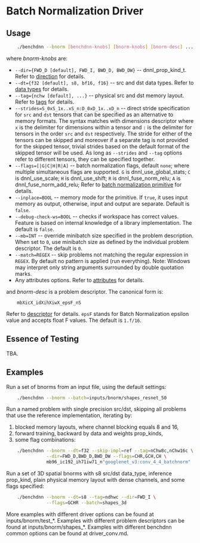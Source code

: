# Batch Normalization Driver

## Usage
``` sh
    ./benchdnn --bnorm [benchdnn-knobs] [bnorm-knobs] [bnorm-desc] ...
```

where *bnorm-knobs* are:

 - `--dir={FWD_D [default], FWD_I, BWD_D, BWD_DW}` -- dnnl_prop_kind_t.
            Refer to [direction](knobs_dir.md) for details.
 - `--dt={f32 [default], s8, bf16, f16}` -- src and dst data types.
            Refer to [data types](knobs_dt.md) for details.
 - `--tag={nchw [default], ...}` -- physical src and dst memory layout.
            Refer to [tags](knobs_tag.md) for details.
 - `--strides=S_0xS_1x..xS_n:D_0xD_1x..xD_n` -- direct
            stride specification for `src` and `dst` tensors that can be
            specified as an alternative to memory formats. The syntax matches
            with dimensions descriptor where `x` is the delimiter for
            dimensions within a tensor and `:` is the delimiter for tensors in
            the order `src` and `dst` respectively. The stride for either of the
            tensors can be skipped and moreover if a separate tag
            is not provided for the skipped tensor, trivial strides based on the
            default format of the skipped tensor will be used. As long as
            `--strides` and `--tag` options refer to different tensors, they
            can be specified together.
 - `--flags=[|G|C|H|R|A]` -- batch normalization flags, default `none`; where
            multiple simultaneous flags are supported.
            `G` is dnnl_use_global_stats;
            `C` is dnnl_use_scale;
            `H` is dnnl_use_shift;
            `R` is dnnl_fuse_norm_relu;
            `A` is dnnl_fuse_norm_add_relu;
            Refer to [batch normalization primitive](https://oneapi-src.github.io/oneDNN/dev_guide_batch_normalization.html)
            for details.
 - `--inplace=BOOL` -- memory mode for the primitive. If `true`, it uses input
            memory as output, otherwise, input and output are separate.
            Default is `false`.
 - `--debug-check-ws=BOOL` -- checks if workspace has correct values. Feature is
            based on internal knowledge of a library implementation. The default
            is `false`.
 - `--mb=INT` -- override minibatch size specified in the problem description.
             When set to `0`, use minibatch size as defined by the individual
             problem descriptor. The default is `0`.
 - `--match=REGEX` -- skip problems not matching the regular expression in
            `REGEX`. By default no pattern is applied (run everything).
            Note: Windows may interpret only string arguments surrounded by
            double quotation marks.
 - Any attributes options. Refer to [attributes](knobs_attr.md) for details.

and *bnorm-desc* is a problem descriptor. The canonical form is:
```
    mbXicX_idXihXiwX_epsF_nS
```
Refer to [descriptor](knobs_desc.md) for details. `epsF` stands for Batch
Normalization epsilon value and accepts float F values. The default is `1.f/16`.

## Essence of Testing
TBA.


## Examples

Run a set of bnorms from an input file, using the default settings:
``` sh
    ./benchdnn --bnorm --batch=inputs/bnorm/shapes_resnet_50
```

Run a named problem with single precision src/dst, skipping all problems that
use the reference implementation, iterating by:
1) blocked memory layouts, where channel blocking equals 8 and 16,
2) forward training, backward by data and weights prop_kinds,
3) some flag combinations:
``` sh
    ./benchdnn --bnorm --dt=f32 --skip-impl=ref --tag=nChw8c,nChw16c \
               --dir=FWD_D,BWD_D,BWD_DW --flags=CHR,GCH,CH \
               mb96_ic192_ih71iw71_n"googlenet_v3:conv_4_4_batchnorm"
```

Run a set of 3D spatial bnorms with s8 src/dst data_type, inference prop_kind,
plain physical memory layout with dense channels, and some flags specified:
``` sh
    ./benchdnn --bnorm --dt=s8 --tag=ndhwc --dir=FWD_I \
               --flags=GCHR --batch=shapes_3d
```

More examples with different driver options can be found at
inputs/bnorm/test_\*. Examples with different problem descriptors can be found
at inputs/bnorm/shapes_\*. Examples with different benchdnn common options can
be found at driver_conv.md.
